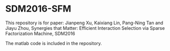 # SDM2016-SFM

This repository is for paper: 
Jianpeng Xu, Kaixiang Lin, Pang-Ning Tan and Jiayu Zhou, Synergies that Matter: Efficient Interaction Selection via Sparse Factorization Machine, SDM2016

The matlab code is included in the repository.

